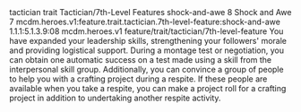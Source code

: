 <ability>
  <metadata>
    <class>tactician</class>
    <feature_type>trait</feature_type>
    <file_dpath>Tactician/7th-Level Features</file_dpath>
    <item_id>shock-and-awe</item_id>
    <item_index>8</item_index>
    <item_name>Shock and Awe</item_name>
    <level>7</level>
    <scc>mcdm.heroes.v1:feature.trait.tactician.7th-level-feature:shock-and-awe</scc>
    <scdc>1.1.1:5.1.3.9:08</scdc>
    <source>mcdm.heroes.v1</source>
    <type>feature/trait/tactician/7th-level-feature</type>
  </metadata>
  <effects>
    <effect type="mundane">You have expanded your leadership skills, strengthening your followers&apos; morale and providing logistical support. During a montage test or negotiation, you can obtain one automatic success on a test made using a skill from the interpersonal skill group. Additionally, you can convince a group of people to help you with a crafting project during a respite. If these people are available when you take a respite, you can make a project roll for a crafting project in addition to undertaking another respite activity.</effect>
  </effects>
</ability>
